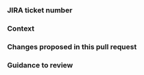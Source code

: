 ### JIRA ticket number

### Context

### Changes proposed in this pull request

### Guidance to review

